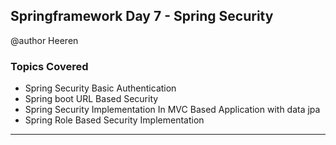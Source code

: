 ## Springframework Day 7 - Spring Security

 @author Heeren

 ### Topics Covered

- Spring Security Basic Authentication
- Spring boot URL Based Security 
- Spring Security Implementation In MVC Based Application with data jpa
- Spring Role Based Security Implementation
---

